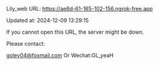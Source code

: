 Lily_web URL: https://ae6d-61-165-102-156.ngrok-free.app

Updated at: 2024-12-09 13:29:15

If you cannot open this URL, the server might be down.

Please contact: 

goley04@foxmail.com Or Wechat:GL_yeaH